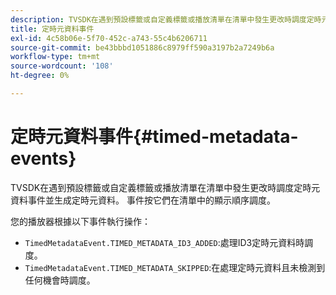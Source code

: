 ```yaml
---
description: TVSDK在遇到預設標籤或自定義標籤或播放清單在清單中發生更改時調度定時元資料事件並生成定時元資料。 事件按它們在清單中的顯示順序調度。
title: 定時元資料事件
exl-id: 4c58b06e-5f70-452c-a743-55c4b6206711
source-git-commit: be43bbbd1051886c8979ff590a3197b2a7249b6a
workflow-type: tm+mt
source-wordcount: '108'
ht-degree: 0%

---
```


# 定時元資料事件{#timed-metadata-events}

TVSDK在遇到預設標籤或自定義標籤或播放清單在清單中發生更改時調度定時元資料事件並生成定時元資料。 事件按它們在清單中的顯示順序調度。

您的播放器根據以下事件執行操作：

* `TimedMetadataEvent.TIMED_METADATA_ID3_ADDED`:處理ID3定時元資料時調度。
* `TimedMetadataEvent.TIMED_METADATA_SKIPPED`:在處理定時元資料且未檢測到任何機會時調度。
